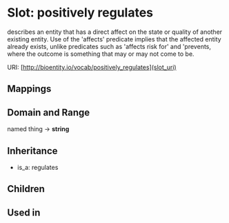 # Slot: positively regulates


describes an entity that has a direct affect on the state or quality of another existing entity. Use of the 'affects' predicate implies that the affected entity already exists, unlike predicates such as 'affects risk for' and 'prevents, where the outcome is something that may or may not come to be.

URI: [http://bioentity.io/vocab/positively_regulates](slot_uri)
## Mappings

## Domain and Range

named thing -> **string**
## Inheritance

 *  is_a: regulates
## Children

## Used in


